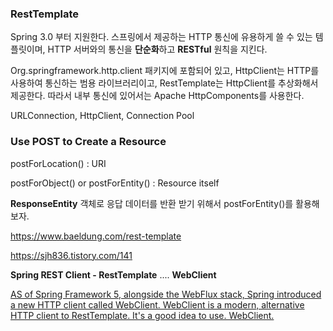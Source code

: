 ### RestTemplate

Spring 3.0 부터 지원한다. 스프링에서 제공하는 HTTP 통신에 유용하게 쓸 수 있는 템플릿이며, HTTP 서버와의 통신을 **단순화**하고 **RESTful** 원칙을 지킨다. 

Org.springframework.http.client 패키지에 포함되어 있고, HttpClient는 HTTP를 사용하여 통신하는 범용 라이브러리이고, RestTemplate는 HttpClient를 추상화해서 제공한다. 따라서 내부 통신에 있어서는 Apache HttpComponents를 사용한다. 

URLConnection, HttpClient, Connection Pool 



### Use POST to Create a Resource 

postForLocation() : URI

postForObject() or postForEntity() : Resource itself

**ResponseEntity<T>** 객체로 응답 데이터를 반환 받기 위해서 postForEntity()를 활용해보자.



















https://www.baeldung.com/rest-template

https://sjh836.tistory.com/141



**Spring REST Client - RestTemplate** .... **WebClient**

<u>AS of Spring Framework 5, alongside the WebFlux stack, Spring introduced a new HTTP client called WebClient. 
WebClient is a modern, alternative HTTP client to RestTemplate. It's a good idea to use. WebClient.</u>





